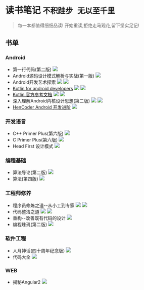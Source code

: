 # 读书笔记 `不积跬步 无以至千里`

> 每一本都值得细细品读! 开始重读,拒绝走马观花,留下坚实足记!

## 书单
### Android
* 第一行代码(第二版) ![](http://progressed.io/bar/0)
* Android源码设计模式解析与实战(第一版) ![](http://progressed.io/bar/0)
* Android开发艺术探索 ![](https://img.shields.io/badge/%E7%AB%A0%E8%8A%82%E8%BF%9B%E5%BA%A6-3%2f15-green.svg)  ![](http://progressed.io/bar/13)
* [Kotlin for android developers](https://wangjiegulu.gitbooks.io/kotlin-for-android-developers-zh/content/) ![](https://img.shields.io/badge/%E7%AB%A0%E8%8A%82%E8%BF%9B%E5%BA%A6-4%2f28-green.svg)  ![](http://progressed.io/bar/14)
* [Kotlin 官方参考文档](https://hltj.gitbooks.io/kotlin-reference-chinese/content/) ![](https://img.shields.io/badge/%E7%AB%A0%E8%8A%82%E8%BF%9B%E5%BA%A6-3%2f11-green.svg) ![](http://progressed.io/bar/27)
* 深入理解Android内核设计思想(第二版) ![](https://img.shields.io/badge/%E7%AB%A0%E8%8A%82%E8%BF%9B%E5%BA%A6-3%2f25-green.svg)  ![](http://progressed.io/bar/12)
* [HenCoder Android 开发进阶](http://hencoder.com) ![](http://progressed.io/bar/3)
### 开发语言
* C++ Primer Plus(第六版) ![](http://progressed.io/bar/0)
* C Primer Plus(第六版) ![](http://progressed.io/bar/0)
* Head First 设计模式 ![](http://progressed.io/bar/0)
### 编程基础
* 算法导论(第二版) ![](http://progressed.io/bar/0)
* 算法(第四版) ![](http://progressed.io/bar/0)
### 工程师修养
* 程序员修炼之道--从小工到专家 ![](https://img.shields.io/badge/%E7%AB%A0%E8%8A%82%E8%BF%9B%E5%BA%A6-2%2f8-green.svg)  ![](http://progressed.io/bar/25)
* 代码整洁之道 ![](https://img.shields.io/badge/%E7%AB%A0%E8%8A%82%E8%BF%9B%E5%BA%A6-11%2f17-green.svg)  ![](http://progressed.io/bar/64)
* 重构--改善既有代码的设计 ![](http://progressed.io/bar/0)
* 编程珠玑(第二版) ![](http://progressed.io/bar/0)
### 软件工程
* 人月神话(四十周年纪念版) ![](http://progressed.io/bar/0)
* 代码大全 ![](http://progressed.io/bar/0)
### WEB
* 揭秘Angular2 ![](http://progressed.io/bar/0)

